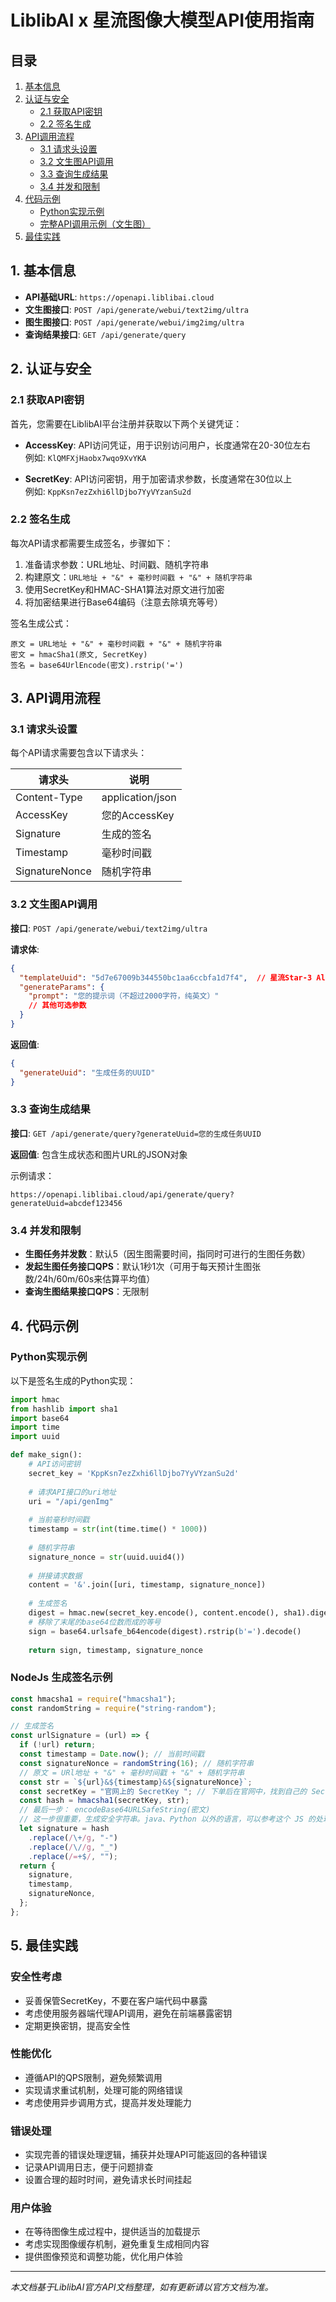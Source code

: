 # LiblibAI x 星流图像大模型API使用指南

## 目录

1. [基本信息](#1-基本信息)
2. [认证与安全](#2-认证与安全)
   - [2.1 获取API密钥](#21-获取api密钥)
   - [2.2 签名生成](#22-签名生成)
3. [API调用流程](#3-api调用流程)
   - [3.1 请求头设置](#31-请求头设置)
   - [3.2 文生图API调用](#32-文生图api调用)
   - [3.3 查询生成结果](#33-查询生成结果)
   - [3.4 并发和限制](#34-并发和限制)
4. [代码示例](#4-代码示例)
   - [Python实现示例](#python实现示例)
   - [完整API调用示例（文生图）](#完整api调用示例文生图)
5. [最佳实践](#5-最佳实践)

## 1. 基本信息

- **API基础URL**: `https://openapi.liblibai.cloud`  
- **文生图接口**: `POST /api/generate/webui/text2img/ultra`
- **图生图接口**: `POST /api/generate/webui/img2img/ultra`
- **查询结果接口**: `GET /api/generate/query`

## 2. 认证与安全

### 2.1 获取API密钥

首先，您需要在LiblibAI平台注册并获取以下两个关键凭证：

- **AccessKey**: API访问凭证，用于识别访问用户，长度通常在20-30位左右  
  例如: `KlQMFXjHaobx7wqo9XvYKA`

- **SecretKey**: API访问密钥，用于加密请求参数，长度通常在30位以上  
  例如: `KppKsn7ezZxhi6llDjbo7YyVYzanSu2d`

### 2.2 签名生成

每次API请求都需要生成签名，步骤如下：

1. 准备请求参数：URL地址、时间戳、随机字符串
2. 构建原文：`URL地址 + "&" + 毫秒时间戳 + "&" + 随机字符串`
3. 使用SecretKey和HMAC-SHA1算法对原文进行加密
4. 将加密结果进行Base64编码（注意去除填充等号）

签名生成公式：
```
原文 = URL地址 + "&" + 毫秒时间戳 + "&" + 随机字符串
密文 = hmacSha1(原文, SecretKey)
签名 = base64UrlEncode(密文).rstrip('=')
```

## 3. API调用流程

### 3.1 请求头设置

每个API请求需要包含以下请求头：

| 请求头 | 说明 |
|--------|------|
| Content-Type | application/json |
| AccessKey | 您的AccessKey |
| Signature | 生成的签名 |
| Timestamp | 毫秒时间戳 |
| SignatureNonce | 随机字符串 |

### 3.2 文生图API调用

**接口**: `POST /api/generate/webui/text2img/ultra`

**请求体**:
```json
{
  "templateUuid": "5d7e67009b344550bc1aa6ccbfa1d7f4",  // 星流Star-3 Alpha文生图模板ID
  "generateParams": {
    "prompt": "您的提示词（不超过2000字符，纯英文）"
    // 其他可选参数
  }
}
```

**返回值**:
```json
{
  "generateUuid": "生成任务的UUID"
}
```

### 3.3 查询生成结果

**接口**: `GET /api/generate/query?generateUuid=您的生成任务UUID`

**返回值**: 包含生成状态和图片URL的JSON对象

示例请求：
```
https://openapi.liblibai.cloud/api/generate/query?generateUuid=abcdef123456
```

### 3.4 并发和限制

- **生图任务并发数**：默认5（因生图需要时间，指同时可进行的生图任务数）
- **发起生图任务接口QPS**：默认1秒1次（可用于每天预计生图张数/24h/60m/60s来估算平均值）
- **查询生图结果接口QPS**：无限制

## 4. 代码示例

### Python实现示例

以下是签名生成的Python实现：

```python
import hmac
from hashlib import sha1
import base64
import time
import uuid

def make_sign():
    # API访问密钥
    secret_key = 'KppKsn7ezZxhi6llDjbo7YyVYzanSu2d'
    
    # 请求API接口的uri地址
    uri = "/api/genImg"
    
    # 当前毫秒时间戳
    timestamp = str(int(time.time() * 1000))
    
    # 随机字符串
    signature_nonce = str(uuid.uuid4())
    
    # 拼接请求数据
    content = '&'.join([uri, timestamp, signature_nonce])
    
    # 生成签名
    digest = hmac.new(secret_key.encode(), content.encode(), sha1).digest()
    # 移除了末尾的base64位数而成的等号
    sign = base64.urlsafe_b64encode(digest).rstrip(b'=').decode()
    
    return sign, timestamp, signature_nonce
```

### NodeJs 生成签名示例

```javascript
const hmacsha1 = require("hmacsha1");
const randomString = require("string-random");

// 生成签名
const urlSignature = (url) => {
  if (!url) return;
  const timestamp = Date.now(); // 当前时间戳
  const signatureNonce = randomString(16); // 随机字符串
  // 原文 = URl地址 + "&" + 毫秒时间戳 + "&" + 随机字符串
  const str = `${url}&${timestamp}&${signatureNonce}`;
  const secretKey = "官网上的 SecretKey "; // 下单后在官网中，找到自己的 SecretKey'
  const hash = hmacsha1(secretKey, str);
  // 最后一步： encodeBase64URLSafeString(密文)
  // 这一步很重要，生成安全字符串。java、Python 以外的语言，可以参考这个 JS 的处理
  let signature = hash
    .replace(/\+/g, "-")
    .replace(/\//g, "_")
    .replace(/=+$/, "");
  return {
    signature,
    timestamp,
    signatureNonce,
  };
};
```

## 5. 最佳实践

### 安全性考虑

- 妥善保管SecretKey，不要在客户端代码中暴露
- 考虑使用服务器端代理API调用，避免在前端暴露密钥
- 定期更换密钥，提高安全性

### 性能优化

- 遵循API的QPS限制，避免频繁调用
- 实现请求重试机制，处理可能的网络错误
- 考虑使用异步调用方式，提高并发处理能力

### 错误处理

- 实现完善的错误处理逻辑，捕获并处理API可能返回的各种错误
- 记录API调用日志，便于问题排查
- 设置合理的超时时间，避免请求长时间挂起

### 用户体验

- 在等待图像生成过程中，提供适当的加载提示
- 考虑实现图像缓存机制，避免重复生成相同内容
- 提供图像预览和调整功能，优化用户体验

---

*本文档基于LiblibAI官方API文档整理，如有更新请以官方文档为准。*
